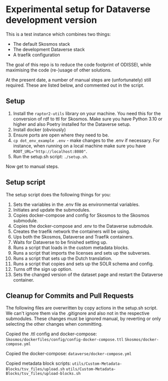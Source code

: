 # Experimental setup for Dataverse development version

This is a test instance which combines two things:

- The default Skosmos stack
- The development Dataverse stack
- A traefik configuration

The goal of this repo is to reduce the code footprint of ODISSEI, while maximising the code (re-)usage of other solutions.

At the present date, a number of manual steps are (unfortunately) still required. These are listed below, and commented out in the script.

## Setup

1. Install the `raptor2-utils` library on your machine. You need this for the conversion of rdf to ttl for Skosmos. Make sure you have Python 3.10 or higher and also Poetry installed for the Dataverse setup. 
2. Install docker (obviously)
3. Ensure ports are open where they need to be.
4. `cp dot_env_example .env` - make changes to the .env if necessary. 
   For instance, when running on a local machine make sure you have `ROOT_URL="http://localhost:8080"`. 
5. Run the setup.sh script: `./setup.sh`.

Now get to manual steps.

## Setup script
The setup script does the following things for you:
1. Sets the variables in the .env file as environmental variables.
2. Initiates and update the submodules.
3. Copies docker-compose and config for Skosmos to the Skosmos submodule.
4. Copies the docker-compose and .env to the Dataverse submodule.
5. Creates the traefik network the containers will be using.
6. Ups both the Skosmos, Dataverse and Traefik containers.
7. Waits for Dataverse to be finished setting up.
8. Runs a script that loads in the custom metadata blocks.
9. Runs a script that imports the licenses and sets up the subverses.
10. Runs a script that sets up the Dutch translation.
11. Runs a script that copies and sets up the SOLR schema and config.
12. Turns off the sign up option.
13. Sets the changed version of the dataset page and restart the Dataverse container.

## Cleanup for Commits and Pull Requests

The following files are overwritten by copy actions in the setup.sh script. 
We can't ignore them via the .gitignore and also not in the respective submodules. 
These changes must be ignored manual, by reverting or only selecting the other changes when committing. 

Copied the .ttl config and docker-compose:
`Skosmos/dockerfiles/config/config-docker-compose.ttl`
`Skosmos/docker-compose.yml`

Copied the docker-compose:
`dataverse/docker-compose.yml`

Copied metadata block scripts:
`utils/Custom-Metadata-Blocks/tsv_files/upload.sh`
`utils/Custom-Metadata-Blocks/tsv_files/upload-blocks.sh`
